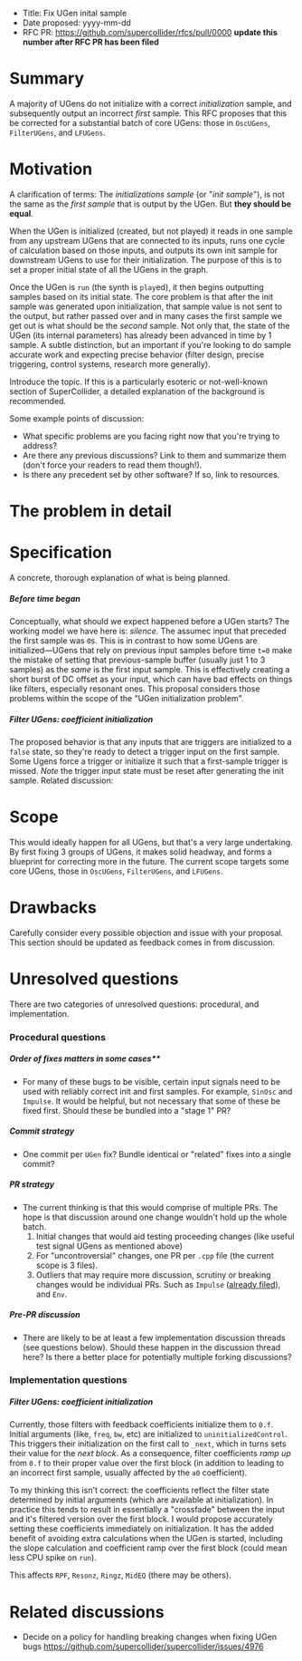 - Title: Fix UGen inital sample
- Date proposed: yyyy-mm-dd
- RFC PR: https://github.com/supercollider/rfcs/pull/0000 **update this number after RFC PR has been filed**

# Summary

A majority of UGens do not initialize with a correct _initialization_ sample, and subsequently output an incorrect _first_ sample. This RFC proposes that this be corrected for a substantial batch of core UGens: those in `OscUGens`, `FilterUGens`, and `LFUGens`.

# Motivation

A clarification of terms: The *initializations sample* (or "*init sample*"), is not the same as the *first sample* that is output by the UGen. But **they should be equal**.

When the UGen is initialized (created, but not played) it reads in one sample from any upstream UGens that are connected to its inputs, runs one cycle of calculation based on those inputs, and outputs its own init sample for downstream UGens to use for their initialization. The purpose of this is to set a proper initial state of all the UGens in the graph.

Once the UGen is `run` (the synth is `play`ed), it then begins outputting samples based on its initial state. The core problem is that after the init sample was generated upon initialization, that sample value is not sent to the output, but rather passed over and in many cases the first sample we get out is what should be the *second* sample. Not only that, the state of the UGen (its internal parameters) has already been advanced in time by 1 sample. A subtle distinction, but an important if you're looking to do sample accurate work and expecting precise behavior (filter design, precise triggering, control systems, research more generally).


Introduce the topic. If this is a particularly esoteric or not-well-known section of SuperCollider, a detailed explanation of the background is recommended.

Some example points of discussion:

- What specific problems are you facing right now that you're trying to address?
- Are there any previous discussions? Link to them and summarize them (don't force your readers to read them though!).
- Is there any precedent set by other software? If so, link to resources.

# The problem in detail

# Specification

A concrete, thorough explanation of what is being planned.

##### Before time began
Conceptually, what should we expect happened before a UGen starts? The working model we have here is: *silence*. The assumec input that preceded the first sample was `0`s. This is in contrast to how some UGens are initialized—UGens that rely on previous input samples before time `t=0` make the mistake of setting that previous-sample buffer (usually just 1 to 3 samples) as the *same* is the first input sample. This is effectively creating a short burst of DC offset as your input, which can have bad effects on things like filters, especially resonant ones. This proposal considers those problems within the scope of the "UGen initialization problem".

##### Filter UGens: coefficient initialization
The proposed behavior is that any inputs that are triggers are initialized to a `false` state, so they're ready to detect a trigger input on the first sample. Some Ugens force a trigger or initialize it such that a first-sample trigger is missed. *Note* the trigger input state must be reset after generating the init sample.
Related discussion:


# Scope

This would ideally happen for all UGens, but that's a very large undertaking. By first fixing 3 groups of UGens, it makes solid headway, and forms a blueprint for correcting more in the future.
The current scope targets some core UGens, those in `OscUGens`, `FilterUGens`, and `LFUGens`.

# Drawbacks

Carefully consider every possible objection and issue with your proposal. This section should be updated as feedback comes in from discussion.

# Unresolved questions

There are two categories of unresolved questions: procedural, and implementation.

### Procedural questions

##### Order of fixes matters in some cases**
- For many of these bugs to be visible, certain input signals need to be used with reliably correct init and first samples. For example, `SinOsc` and `Impulse`. It would be helpful, but not necessary that some of these be fixed first. Should these be bundled into a "stage 1" PR?

##### Commit strategy
- One commit per `UGen` fix? Bundle identical or "related" fixes into a single commit?

##### PR strategy
  - The current thinking is that this would comprise of multiple PRs. The hope is that discussion around one change wouldn't hold up the whole batch.
    1. Initial changes that would aid testing proceeding changes (like useful test signal UGens as mentioned above)
    2. For "uncontroversial" changes, one PR per `.cpp` file (the current scope is 3 files).
    3. Outliers that may require more discussion, scrutiny or breaking changes would be individual PRs. Such as `Impulse` ([already filed](https://github.com/supercollider/supercollider/pull/4150)), and `Env`.

##### Pre-PR discussion
- There are likely to be at least a few implementation discussion threads (see questions below). Should these happen in the discussion thread here? Is there a better place for potentially multiple forking discussions?

### Implementation questions

##### Filter UGens: coefficient initialization
Currently, those filters with feedback coefficients initialize them to `0.f`. Initial arguments (like, `freq`, `bw`, etc) are initialized to `uninitializedControl`. This triggers their initialization on the first call to `_next`, which in turns sets their value for the *next block*. As a consequence, filter coefficients *ramp up* from `0.f` to their proper value over the first block (in addition to leading to an incorrect first sample, usually affected by the `a0` coefficient).

To my thinking this isn't correct: the coefficients reflect the filter state determined by initial arguments (which are available at initialization). In practice this tends to result in essentially a "crossfade" between the input and it's filtered version over the first block. I would propose accurately setting these coefficients immediately on initialization. It has the added benefit of avoiding extra calculations when the UGen is started, including the slope calculation and coefficient ramp over the first block (could mean less CPU spike on `run`).

This affects `RPF`, `Resonz`, `Ringz`, `MidEQ` (there may be others).

# Related discussions
- Decide on a policy for handling breaking changes when fixing UGen bugs
    https://github.com/supercollider/supercollider/issues/4976
